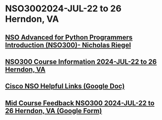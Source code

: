 # NSO3002024-JUL-22 to 26 Herndon, VA
## [NSO Advanced for Python Programmers Introduction (NSO300)- Nicholas Riegel](https://docs.google.com/presentation/d/1xiMMk75gjqdKL5stQ03NATbsLPnrlDDEXNx-4_sKJaE/edit?usp=sharing)

## [NSO300 Course Information 2024-JUL-22 to 26 Herndon, VA](https://docs.google.com/spreadsheets/d/1x46CzDPFBAZQ985PUZ2ZzuPjn-R4G_RR6pvfgc9JBBI/edit?usp=sharing)

## [Cisco NSO Helpful Links (Google Doc)](https://docs.google.com/document/d/1dTGRx88uR-L1Ivlynb-9a4cDjnyS_0-wYkltnnT7f0I/edit?usp=sharing)

## [Mid Course Feedback NSO300 2024-JUL-22 to 26 Herndon, VA (Google Form)](https://forms.gle/sChUitMpmzZ7a6N26)

<!-- Comment -->
